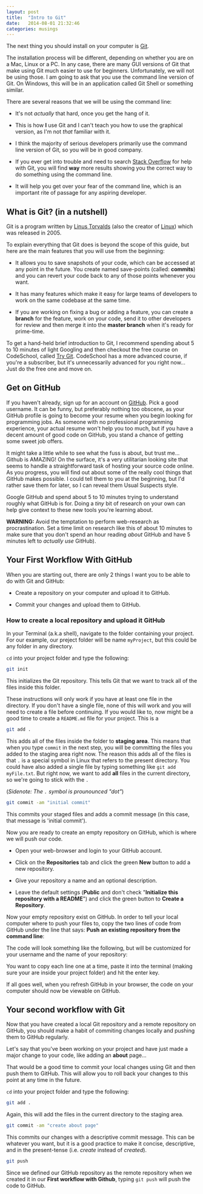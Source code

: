 ```yaml
---
layout: post
title:  "Intro to Git"
date:   2014-08-01 21:32:46
categories: musings
---
```


The next thing you should install on your computer is [Git](http://git-scm.com).

The installation process will be different, depending on whether you are on a Mac, Linux or a PC. In any case, there are many GUI versions of Git that make using Git much easier to use for beginners. Unfortunately, we will not be using those. I am going to ask that you use the command line version of Git. On Windows, this will be in an application called Git Shell or something similar.

There are several reasons that we will be using the command line:

- It's not *actually* that hard, once you get the hang of it.

- This is how **I** use Git and I can't teach you how to use the graphical version, as I'm not *that* familiar with it.

- I think the majority of serious developers primarily use the command line version of Git, so you will be in good company.

- If you ever get into trouble and need to search [Stack Overflow](http://stackoverflow.com) for help with Git, you will find **way** more results showing you the correct way to do something using the command line.

- It will help you get over your fear of the command line, which is an important rite of passage for any aspiring developer.


## What is Git? (in a nutshell)

Git is a program written by [Linus Torvalds](http://en.wikipedia.org/wiki/Linus_Torvalds) (also the creator of [Linux](http://en.wikipedia.org/wiki/Linux)) which was released in 2005.

To explain everything that Git does is beyond the scope of this guide, but here are the main features that you will use from the beginning:

- It allows you to save snapshots of your code, which can be accessed at any point in the future. You create named save-points (called: **commits**) and you can revert your code back to any of those points whenever you want.

- It has many features which make it easy for large teams of developers to work on the same codebase at the same time.

- If you are working on fixing a bug or adding a feature, you can create a **branch** for the feature, work on your code, send it to other developers for review and then merge it into the **master branch** when it's ready for prime-time.

To get a hand-held brief introduction to Git, I recommend spending about 5 to 10 minutes of light Googling and then checkout the free course on CodeSchool, called [Try Git](http://codeschool.com/courses/try-git). CodeSchool has a more advanced course, if you're a subscriber, but it's unnecessarily advanced for you right now... Just do the free one and move on.


## Get on GitHub

If you haven't already, sign up for an account on [GitHub](http://github.com). Pick a good username. It can be funny, but preferably nothing too obscene, as your GitHub profile is going to become your resume when you begin looking for programming jobs. As someone with no professional programming experience, your actual resume won't help you too much, but if you have a decent amount of good code on GitHub, you stand a chance of getting some sweet job offers.

It might take a little while to see what the fuss is about, but trust me... Github is AMAZING! On the surface, it's a very utilitarian looking site that seems to handle a straightforward task of hosting your source code online. As you progress, you will find out about some of the really cool things that GitHub makes possible. I could tell them to you at the beginning, but I'd rather save them for later, so I can reveal them Usual Suspects style.

Google GitHub and spend about 5 to 10 minutes trying to understand roughly what GitHub is for. Doing a *tiny* bit of research on your own can help give context to these new tools you're learning about.

**WARNING:** Avoid the temptation to perform web-research as procrastination. Set a time limit on research like this of about 10 minutes to make sure that you don't spend an hour reading *about* GitHub and have 5 minutes left to *actually use* GitHub).


## Your First Workflow With GitHub

When you are starting out, there are only 2 things I want you to be able to do with Git and GitHub:

- Create a repository on your computer and upload it to GitHub.

- Commit your changes and upload them to GitHub.

### How to create a local repository and upload it GitHub

In your Terminal (a.k.a shell), navigate to the folder containing your project. For our example, our preject folder will be name `myProject`, but this could be any folder in any directory.

`cd` into your project folder and type the following:

```bash
git init
```

This initializes the Git repository. This tells Git that we want to track all of the files inside this folder.

These instructions will only work if you have at least one file in the directory. If you don't have a single file, none of this will work and you will need to create a file before continuing. If you would like to, now might be a good time to create a `README.md` file for your project. This is a 


```bash
git add .
```

This adds all of the files inside the folder to **staging area**. This means that when you type `commit` in the next step, you will be committing the files you added to the staging area right now. The reason this adds all of the files is that `.` is a special symbol in Linux that refers to the present directory. You could have also added a single file by typing something like `git add myFile.txt`. But right now, we want to add **all** files in the current directory, so we're going to stick with the `.`

(*Sidenote: The `.` symbol is prounounced "dot"*)

```bash
git commit -am "initial commit"
```

This commits your staged files and adds a commit message (in this case, that message is 'initial commit'). 

Now you are ready to create an empty repository on GitHub, which is where we will push our code.

- Open your web-browser and login to your GitHub account.

- Click on the **Repositories** tab and click the green **New** button to add a new repository.

- Give your repository a name and an optional description.

- Leave the default settings (**Public** and don't check "**Initialize this repository with a README**") and click the green button to **Create a Repository**.

Now your empty repository exist on GitHub. In order to tell your local computer where to push your files to, copy the two lines of code from GitHub under the line that says: **Push an existing repository from the command line**:

The code will look something like the following, but will be customized for your username and the name of your repository:

<script src="https://gist.github.com/andyroo2000/ffa3dac05e44d26423ce.js"></script>

You want to copy each line one at a time, paste it into the terminal (making sure your are inside your project folder) and hit the enter key.

If all goes well, when you refresh GitHub in your browser, the code on your computer should now be viewable on GitHub.

## Your second workflow with Git

Now that you have created a local Git repository and a remote repository on GitHub, you should make a habit of commiting changes locally and pushing them to GitHub regularly.

Let's say that you've been working on your project and have just made a major change to your code, like adding an **about** page...

That would be a good time to commit your local changes using Git and then push them to GitHub. This will allow you to roll back your changes to this point at any time in the future.

`cd` into your project folder and type the following:

```bash
git add .
```

Again, this will add the files in the current directory to the staging area.

```bash
git commit -am "create about page"
```

This commits our changes with a descriptive commit message. This can be whatever you want, but it is a good practice to make it concise, descriptive, and in the present-tense (i.e. *create* instead of *created*).

```bash
git push
```

Since we defined our GitHub repository as the remote repository when we created it in our **First workflow with Github**, typing `git push` will push the code to GitHub.



